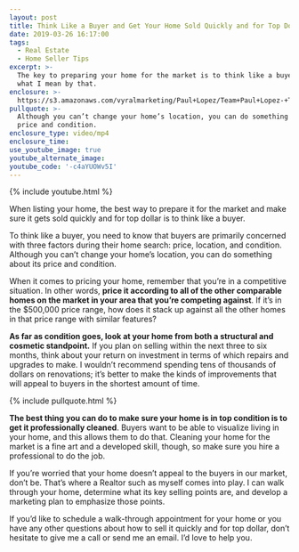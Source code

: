 ```yaml
---
layout: post
title: Think Like a Buyer and Get Your Home Sold Quickly and for Top Dollar
date: 2019-03-26 16:17:00
tags:
  - Real Estate
  - Home Seller Tips
excerpt: >-
  The key to preparing your home for the market is to think like a buyer. Here’s
  what I mean by that.
enclosure: >-
  https://s3.amazonaws.com/vyralmarketing/Paul+Lopez/Team+Paul+Lopez-+Think+Like+a+Buyer+and+Get+Your+Home+Sold+Quickly+and+For+Top+Dollar.mp4
pullquote: >-
  Although you can’t change your home’s location, you can do something about its
  price and condition.
enclosure_type: video/mp4
enclosure_time:
use_youtube_image: true
youtube_alternate_image:
youtube_code: '-c4aYUOWv5I'
---
```


{% include youtube.html %}

When listing your home, the best way to prepare it for the market and make sure it gets sold quickly and for top dollar is to think like a buyer. 

To think like a buyer, you need to know that buyers are primarily concerned with three factors during their home search: price, location, and condition. Although you can’t change your home’s location, you can do something about its price and condition. 

When it comes to pricing your home, remember that you’re in a competitive situation. In other words, **price it according to all of the other comparable homes on the market in your area that you’re competing against**. If it’s in the $500,000 price range, how does it stack up against all the other homes in that price range with similar features?

**As far as condition goes, look at your home from both a structural and cosmetic standpoint.** If you plan on selling within the next three to six months, think about your return on investment in terms of which repairs and upgrades to make. I wouldn’t recommend spending tens of thousands of dollars on renovations; it’s better to make the kinds of improvements that will appeal to buyers in the shortest amount of time. 

{% include pullquote.html %}

**The best thing you can do to make sure your home is in top condition is to get it professionally cleaned**. Buyers want to be able to visualize living in your home, and this allows them to do that. Cleaning your home for the market is a fine art and a developed skill, though, so make sure you hire a professional to do the job.

If you’re worried that your home doesn’t appeal to the buyers in our market, don’t be. That’s where a Realtor such as myself comes into play. I can walk through your home, determine what its key selling points are, and develop a marketing plan to emphasize those points. 

If you’d like to schedule a walk-through appointment for your home or you have any other questions about how to sell it quickly and for top dollar, don’t hesitate to give me a call or send me an email. I’d love to help you.